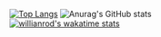 [![Top Langs](https://github-readme-stats.vercel.app/api/top-langs/?username=queuecat&layout=compact)](https://github.com/anuraghazra/github-readme-stats)  ![Anurag's GitHub stats](https://github-readme-stats.vercel.app/api?username=queuecat&show_icons=true)  
[![willianrod's wakatime stats](https://github-readme-stats.vercel.app/api/wakatime?username=queuecat)](https://github.com/anuraghazra/github-readme-stats)


